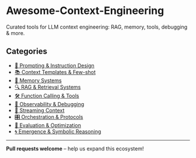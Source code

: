 # Awesome-Context-Engineering
Curated tools for LLM context engineering: RAG, memory, tools, debugging & more.

## Categories

- [📝 Prompting & Instruction Design](tools/prompting.md)
- [📚 Context Templates & Few-shot](tools/context.md)
- [🧠 Memory Systems](tools/memory.md)
- [🔍 RAG & Retrieval Systems](tools/rag.md)
- [🛠️ Function Calling & Tools](tools/tools.md)
- [🧪 Observability & Debugging](tools/observability.md)
- [🌊 Streaming Context](tools/streaming.md)
- [🎛 Orchestration & Protocols](tools/orchestration.md)
- [📏 Evaluation & Optimization](tools/evaluation.md)
- [🌀 Emergence & Symbolic Reasoning](tools/emergence.md)


---

**Pull requests welcome** – help us expand this ecosystem!